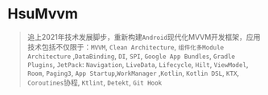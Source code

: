 # HsuMvvm
> 追上2021年技术发展脚步，重新构建`Android`现代化MVVM开发框架，应用技术包括不仅限于：`MVVM`, `Clean Architecture`, `组件化多Module Architecture` ,`DataBinding`, `DI`, `SPI`, `Google App Bundles`, `Gradle Plugins`, `JetPack`: `Navigation`, `LiveData`, `Lifecycle`, `Hilt`, `ViewModel`, `Room`, `Paging3`, `App Startup`,`WorkManager` ,`Kotlin`, `Kotlin DSL`, `KTX`, `Coroutines`协程, `Ktlint`, `Detekt`, `Git Hook`